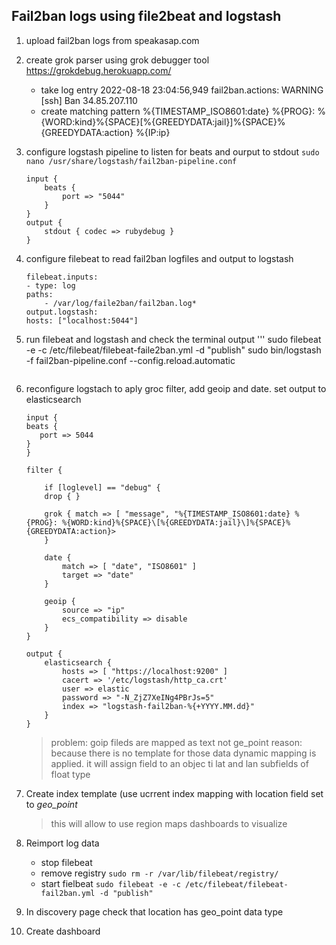 ## Fail2ban logs using file2beat and logstash

1. upload fail2ban logs from speakasap.com

2. create grok parser using grok debugger tool https://grokdebug.herokuapp.com/
    - take log entry
    2022-08-18 23:04:56,949 fail2ban.actions: WARNING [ssh] Ban 34.85.207.110
    - create matching pattern
    %{TIMESTAMP_ISO8601:date} %{PROG}: %{WORD:kind}%{SPACE}\[%{GREEDYDATA:jail}\]%{SPACE}%{GREEDYDATA:action} %{IP:ip}

3. configure logstash pipeline to listen for beats and ourput to stdout
    `sudo nano /usr/share/logstash/fail2ban-pipeline.conf`

    ```
    input {
        beats {
            port => "5044"
        }
    }
    output {
        stdout { codec => rubydebug }
    }
    ```
4. configure filebeat to read fail2ban logfiles and output to logstash
    ```                                                                                 
    filebeat.inputs:
    - type: log
    paths:
        - /var/log/faile2ban/fail2ban.log*
    output.logstash:
    hosts: ["localhost:5044"]
    ```
5. run filebeat and logstash and check the terminal output
    '''
    sudo filebeat -e -c /etc/filebeat/filebeat-faile2ban.yml -d "publish"
    sudo bin/logstash -f fail2ban-pipeline.conf --config.reload.automatic
    ```
6. reconfigure logstach to aply groc filter, add geoip and date. set output to elasticsearch 
    ```
    input {
    beats {
       port => 5044
    }
    }

    filter {
        
        if [loglevel] == "debug" {
        drop { }
        
        grok { match => [ "message", "%{TIMESTAMP_ISO8601:date} %{PROG}: %{WORD:kind}%{SPACE}\[%{GREEDYDATA:jail}\]%{SPACE}%{GREEDYDATA:action}>
        }

        date {
            match => [ "date", "ISO8601" ]
            target => "date"
        }

        geoip {
            source => "ip"
            ecs_compatibility => disable
        }
    }

    output {
        elasticsearch {
            hosts => [ "https://localhost:9200" ]
            cacert => '/etc/logstash/http_ca.crt'
            user => elastic
            password => "-N_ZjZ7XeINg4PBrJs=5"
            index => "logstash-fail2ban-%{+YYYY.MM.dd}"
        }
    }
    ```
    > problem: goip fileds are mapped as text not ge_point
    > reason: because there is no template for those data dynamic mapping is applied. it will assign field to an objec ti lat and lan subfields of float         type

7. Create index template (use ucrrent index mapping with location field set to *geo_point*
    > this will allow to use region maps dashboards to visualize

8. Reimport log data
    - stop filebeat 
    - remove registry `sudo rm -r /var/lib/filebeat/registry/`
    - start fielbeat `sudo filebeat -e -c /etc/filebeat/filebeat-fail2ban.yml -d "publish"`

9. In discovery page check that location has geo_point data type

10. Create dashboard 
